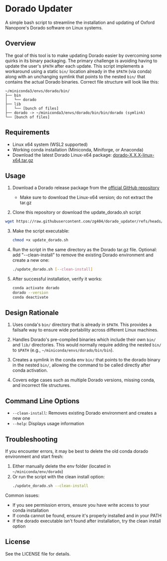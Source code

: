 # Dorado Updater

A simple bash script to streamline the installation and updating of Oxford Nanopore's Dorado software on Linux systems.

## Overview

The goal of this tool is to make updating Dorado easier by overcoming some quirks in its binary packaging. The primary challenge is avoiding having to update the user's `$PATH` after each update. This script implements a workaround using a static `bin/` location already in the `$PATH` (via conda) along with an unchanging symlink that points to the nested `bin/` that contains the actual Dorado binaries.
Correct file structure will look like this:
```
~/miniconda3/envs/dorado/bin/
├── bin
│   └── dorado
├── lib
│   └── [bunch of files]
├── dorado -> ~/miniconda3/envs/dorado/bin/bin/dorado (symlink)
└── [bunch of files]
```
## Requirements

- Linux x64 system (WSL2 supported)
- Working conda installation (Miniconda, Miniforge, or Anaconda)
- Download the latest Dorado Linux-x64 package: [dorado-X.X.X-linux-x64.tar.gz](https://github.com/nanoporetech/dorado?tab=readme-ov-file#installation)

## Usage

1. Download a Dorado release package from the [official GitHub repository](https://github.com/nanoporetech/dorado?tab=readme-ov-file#installation)
   - Make sure to download the Linux-x64 version; do not extract the tar.gz
   
2. Clone this repository or download the update_dorado.sh script
```bash
wget https://raw.githubusercontent.com/zg404/dorado_updater/refs/heads/main/update_dorado.sh
```

3. Make the script executable:
   ```bash
   chmod +x update_dorado.sh
   ```

4. Run the script in the same directory as the Dorado tar.gz file. Optional: add "--clean-install" to remove the existing Dorado environment and create a new one:
   ```bash
   ./update_dorado.sh [--clean-install]
   ```

5. After successful installation, verify it works:
   ```bash
   conda activate dorado
   dorado --version
   conda deactivate
   ```



## Design Rationale

1. Uses conda's `bin/` directory that is already in `$PATH`. This provides a failsafe way to ensure wide portability across different Linux machines.

2. Handles Dorado's pre-compiled binaries which include their own `bin/` and `lib/` directories. This would normally require adding the nested `bin/` to `$PATH` (e.g., `~/miniconda/envs/dorado/bin/bin`).

3. Creates a symlink in the conda env `bin/` that points to the dorado binary in the nested `bin/`, allowing the command to be called directly after conda activation.

4. Covers edge cases such as multiple Dorado versions, missing conda, and incorrect file structures.



## Command Line Options

- `--clean-install`: Removes existing Dorado environment and creates a new one
- `--help`: Displays usage information

## Troubleshooting

If you encounter errors, it may be best to delete the old conda dorado environment and start fresh:

1. Either manually delete the env folder (located in `~/miniconda/env/dorado`)
2. Or run the script with the clean install option:
   ```bash
   ./update_dorado.sh --clean-install
   ```

Common issues:
- If you see permission errors, ensure you have write access to your conda installation
- If conda cannot be found, ensure it's properly installed and in your PATH
- If the dorado executable isn't found after installation, try the clean install option

## License

See the LICENSE file for details.

